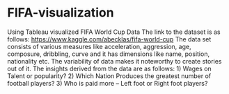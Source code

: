 # FIFA-visualization
Using Tableau visualized FIFA World Cup Data
The link to the dataset is as follows: https://www.kaggle.com/abecklas/fifa-world-cup
The data set consists of various measures like acceleration, aggression, age, composure, dribbling, curve and it has dimensions like name, position, nationality etc. The variability of data makes it noteworthy to create stories out of it. 
The insights derived from the data are as follows: 1)	Wages on Talent or popularity? 2)	Which Nation Produces the greatest number of football players? 3)	Who is paid more – Left foot or Right foot players?
